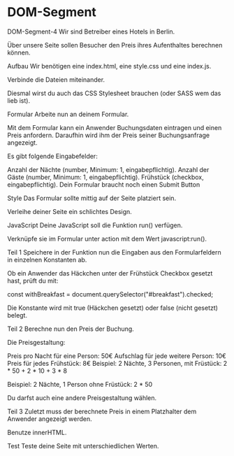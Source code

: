 # DOM-Segment

DOM-Segment-4
Wir sind Betreiber eines Hotels in Berlin.

Über unsere Seite sollen Besucher den Preis ihres Aufenthaltes berechnen können.

Aufbau
Wir benötigen eine index.html, eine style.css und eine index.js.

Verbinde die Dateien miteinander.

Diesmal wirst du auch das CSS Stylesheet brauchen (oder SASS wem das lieb ist).

Formular
Arbeite nun an deinem Formular.

Mit dem Formular kann ein Anwender Buchungsdaten eintragen und einen Preis anfordern. Daraufhin wird ihm der Preis seiner Buchungsanfrage angezeigt.

Es gibt folgende Eingabefelder:

Anzahl der Nächte (number, Minimum: 1, eingabepflichtig).
Anzahl der Gäste (number, Minimum: 1, eingabepflichtig).
Frühstück (checkbox, eingabepflichtig).
Dein Formular braucht noch einen Submit Button

Style
Das Formular sollte mittig auf der Seite platziert sein.

Verleihe deiner Seite ein schlichtes Design.

JavaScript
Deine JavaScript soll die Funktion run() verfügen.

Verknüpfe sie im Formular unter action mit dem Wert javascript:run().

Teil 1
Speichere in der Funktion nun die Eingaben aus den Formularfeldern in einzelnen Konstanten ab.

Ob ein Anwender das Häckchen unter der Frühstück Checkbox gesetzt hast, prüft du mit:

const withBreakfast = document.querySelector("#breakfast").checked;

Die Konstante wird mit true (Häckchen gesetzt) oder false (nicht gesetzt) belegt.

Teil 2
Berechne nun den Preis der Buchung.

Die Preisgestaltung:

Preis pro Nacht für eine Person: 50€
Aufschlag für jede weitere Person: 10€
Preis für jedes Frühstück: 8€
Beispiel: 2 Nächte, 3 Personen, mit Früstück: 2 * 50 + 2 * 10 + 3 * 8

Beispiel: 2 Nächte, 1 Person ohne Früstück: 2 * 50

Du darfst auch eine andere Preisgestaltung wählen.

Teil 3
Zuletzt muss der berechnete Preis in einem Platzhalter dem Anwender angezeigt werden.

Benutze innerHTML.

Test
Teste deine Seite mit unterschiedlichen Werten.
